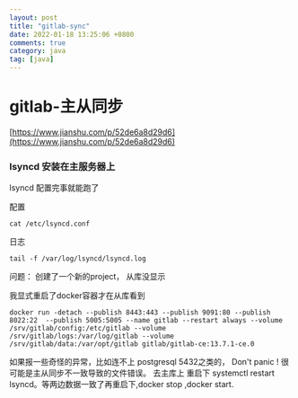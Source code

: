 ```yaml
---
layout: post
title: "gitlab-sync"
date: 2022-01-18 13:25:06 +0800
comments: true
category: java
tag: [java]
---
```




#  gitlab-主从同步

[https://www.jianshu.com/p/52de6a8d29d6](https://www.jianshu.com/p/52de6a8d29d6)

### lsyncd 安装在主服务器上



lsyncd 配置完事就能跑了



配置

```
cat /etc/lsyncd.conf 
```

日志
```
tail -f /var/log/lsyncd/lsyncd.log
```



问题： 创建了一个新的project， 从库没显示

我显式重启了docker容器才在从库看到

```
docker run -detach --publish 8443:443 --publish 9091:80 --publish 8022:22  --publish 5005:5005 --name gitlab --restart always --volume /srv/gitlab/config:/etc/gitlab --volume /srv/gitlab/logs:/var/log/gitlab --volume /srv/gitlab/data:/var/opt/gitlab gitlab/gitlab-ce:13.7.1-ce.0
```



如果报一些奇怪的异常，比如连不上 postgresql 5432之类的， Don't panic ! 很可能是主从同步不一致导致的文件错误。 去主库上 重启下 systemctl restart lsyncd。等两边数据一致了再重启下,docker stop ,docker start.